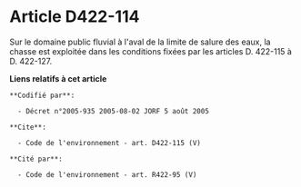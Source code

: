 # Article D422-114

Sur le domaine public fluvial à l'aval de la limite de salure des eaux, la chasse est exploitée dans les conditions fixées
par les articles D. 422-115 à D. 422-127.

**Liens relatifs à cet article**

	**Codifié par**:

	  - Décret n°2005-935 2005-08-02 JORF 5 août 2005

	**Cite**:

	  - Code de l'environnement - art. D422-115 (V)

	**Cité par**:

	  - Code de l'environnement - art. R422-95 (V)
